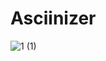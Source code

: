 # Asciinizer
![1 (1)](https://github.com/VladislavWaza/Asciinizer/assets/73028197/46628562-f909-40d5-93a5-01265213ce10)
